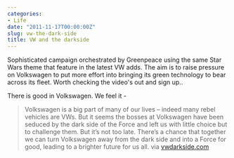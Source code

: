 ```yaml
---
categories:
- Life
date: "2011-11-17T00:00:00Z"
slug: vw-the-dark-side
title: VW and the darkside
---
```

Sophisticated campaign orchestrated by Greenpeace using the same Star Wars theme that feature in the latest VW adds. The aim is to raise pressure on Volkswagen to put more effort into bringing its green technology to bear across its fleet. Worth checking the video's out and sign up..
  
There is good in Volkswagen. We feel it -

> Volkswagen is a big part of many of our lives &#x2013; indeed many rebel vehicles are VWs. But it seems the bosses at Volkswagen have been seduced by the dark side of the Force and left us with little choice but to challenge them. But it&#x2019;s not too late. There&#x2019;s a chance that together we can turn Volkswagen away from the dark side and into a Force for good, leading to a brighter future for us all.
via [vwdarkside.com][vwdarkside]

[vwdarkside]: http://www.vwdarkside.com/ "VW Darkside"
